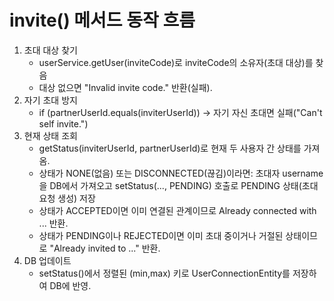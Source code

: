 # invite() 메서드 동작 흐름

1. 초대 대상 찾기
   - userService.getUser(inviteCode)로 inviteCode의 소유자(초대 대상)를 찾음
   - 대상 없으면 "Invalid invite code." 반환(실패).
2. 자기 초대 방지
   - if (partnerUserId.equals(inviterUserId)) → 자기 자신 초대면 실패("Can't self invite.")
3. 현재 상태 조회
   - getStatus(inviterUserId, partnerUserId)로 현재 두 사용자 간 상태를 가져옴.
   - 상태가 NONE(없음) 또는 DISCONNECTED(끊김)이라면: 초대자 username을 DB에서 가져오고 setStatus(..., PENDING) 호출로 PENDING 상태(초대 요청 생성) 저장
   - 상태가 ACCEPTED이면 이미 연결된 관계이므로 Already connected with ... 반환.
   - 상태가 PENDING이나 REJECTED이면 이미 초대 중이거나 거절된 상태이므로 "Already invited to ..." 반환.
4. DB 업데이트
   - setStatus()에서 정렬된 (min,max) 키로 UserConnectionEntity를 저장하여 DB에 반영.